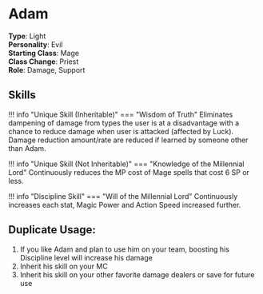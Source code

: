 # Adam

**Type**: Light  
**Personality**: Evil  
**Starting Class**: Mage  
**Class Change**: Priest  
**Role**: Damage, Support

## Skills

!!! info "Unique Skill (Inheritable)"
    === "Wisdom of Truth"
        Eliminates dampening of damage from types the user is at a disadvantage with a chance to reduce damage when user is attacked (affected by Luck). Damage reduction amount/rate are reduced if learned by someone other than Adam.

!!! info "Unique Skill (Not Inheritable)"
    === "Knowledge of the Millennial Lord"
        Continuously reduces the MP cost of Mage spells that cost 6 SP or less.

!!! info "Discipline Skill"
    === "Will of the Millennial Lord"
        Continuously increases each stat, Magic Power and Action Speed increased further.

## Duplicate Usage:

1. If you like Adam and plan to use him on your team, boosting his Discipline level will increase his damage
2. Inherit his skill on your MC
3. Inherit his skill on your other favorite damage dealers or save for future use